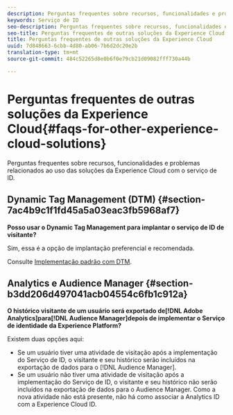 ```yaml
---
description: Perguntas frequentes sobre recursos, funcionalidades e problemas relacionados ao uso das soluções da Experience Cloud com o serviço de ID.
keywords: Serviço de ID
seo-description: Perguntas frequentes sobre recursos, funcionalidades e problemas relacionados ao uso das soluções da Experience Cloud com o serviço de ID.
seo-title: Perguntas frequentes de outras soluções da Experience Cloud
title: Perguntas frequentes de outras soluções da Experience Cloud
uuid: 7d848663-6cbb-4d80-ab06-7b6d2dc20e2b
translation-type: tm+mt
source-git-commit: 484c52265d8e0b6f0e79cb21d09082fff730a44b

---
```



# Perguntas frequentes de outras soluções da Experience Cloud{#faqs-for-other-experience-cloud-solutions}

Perguntas frequentes sobre recursos, funcionalidades e problemas relacionados ao uso das soluções da Experience Cloud com o serviço de ID.

## Dynamic Tag Management (DTM) {#section-7ac4b9c1f1fd45a5a03eac3fb5968af7}

**Posso usar o Dynamic Tag Management para implantar o serviço de ID de visitante?**

Sim, essa é a opção de implantação preferencial e recomendada.

Consulte [Implementação padrão com DTM](../implementation-guides/standard.md#concept-89cd0199a9634fc48644f2d61e3d2445).

## Analytics e Audience Manager {#section-b3dd206d497041acb04554c6fb1c912a}

**O histórico visitante de um usuário será exportado de[!DNL Adobe Analytics]para[!DNL Audience Manager]depois de implementar o Serviço de identidade da Experience Platform?**

Existem duas opções aqui:

* Se um usuário tiver uma atividade de visitação após a implementação do Serviço de ID, o visitante e seu histórico serão incluídos na exportação de dados para o [!DNL Audience Manager].
* Se um usuário não tiver uma atividade de visitação após a implementação do Serviço de ID, o visitante e seu histórico não serão incluídos na exportação de dados para o Audience Manager. Como a nova atividade não está presente, não há como associar a Analytics ID com a Experience Cloud ID.

